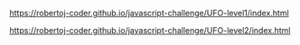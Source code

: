 
https://robertoj-coder.github.io/javascript-challenge/UFO-level1/index.html


https://robertoj-coder.github.io/javascript-challenge/UFO-level2/index.html
